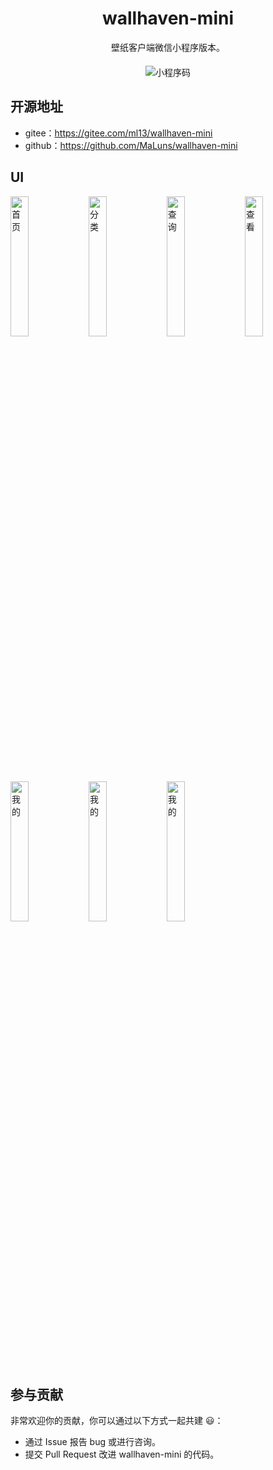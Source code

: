 <h1 align="center">wallhaven-mini</h1>

<div align="center">
  壁纸客户端微信小程序版本。
</div>
<div align="center" style="margin-top: 20px;">
  <img src="https://img.lkxin.cn/tu/2022/10/18/634e537320ee3.jpg" alt="小程序码" title="小程序码" />
</div>

## 开源地址
- gitee：https://gitee.com/ml13/wallhaven-mini
- github：https://github.com/MaLuns/wallhaven-mini

## UI
<div>
  <img width="24%" src="https://img.lkxin.cn/tu/2022/12/13/6397eefd8f1c2.jpg" alt="首页" title="首页" />
  <img width="24%" src="https://img.lkxin.cn/tu/2022/12/13/6397efec3e59e.jpg" alt="分类" title="分类" >
  <img width="24%" src="https://img.lkxin.cn/tu/2022/12/13/6397f14c851c3.jpg" alt="查询" title="查询" />
  <img width="24%" src="https://img.lkxin.cn/tu/2022/12/13/6397ef6140297.jpg" alt="查看" title="查看" />
  <img width="24%" src="https://img.lkxin.cn/tu/2022/12/13/6397eefd93c94.jpg" alt="我的" title="我的" />
  <img width="24%" src="https://img.lkxin.cn/tu/2022/12/13/6397eefda8b72.jpg" alt="我的" title="我的" />
  <img width="24%" src="https://img.lkxin.cn/tu/2022/12/13/6397f14ca2d3b.jpg" alt="我的" title="我的" />
</div>

## 参与贡献

非常欢迎你的贡献，你可以通过以下方式一起共建 :smiley:：

- 通过 Issue 报告 bug 或进行咨询。
- 提交 Pull Request 改进 wallhaven-mini 的代码。
